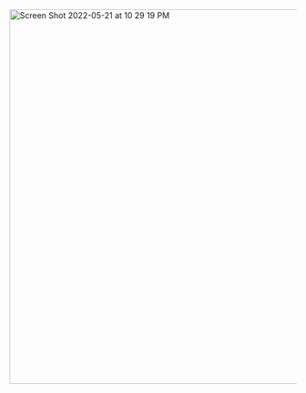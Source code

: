 <img width="657" alt="Screen Shot 2022-05-21 at 10 29 19 PM" src="https://user-images.githubusercontent.com/59748598/169680287-addfaaf2-5576-4708-b26e-986017c2ca4d.png">



